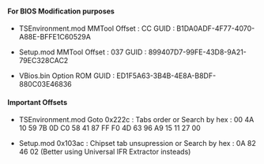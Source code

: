 #### For BIOS Modification purposes

* TSEnvironment.mod
  MMTool Offset : CC
  GUID : B1DA0ADF-4F77-4070-A88E-BFFE1C60529A

* Setup.mod
  MMTool Offset : 037
  GUID : 899407D7-99FE-43D8-9A21-79EC328CAC2

- VBios.bin
  Option ROM GUID : ED1F5A63-3B4B-4E8A-B8DF-880C03E46836

#### Important Offsets

* TSEnvironment.mod
  Goto 0x222c : Tabs order
  or 
  Search by hex : 00 4A 10 59 7B 0D C0 58 41 87 FF F0 4D 63 96 A9 15 11 27 00

* Setup.mod
  0x103ac : Chipset tab unsupression
  or
  Search by hex : 0A 82 46 02 (Better using Universal IFR Extractor insteads)
